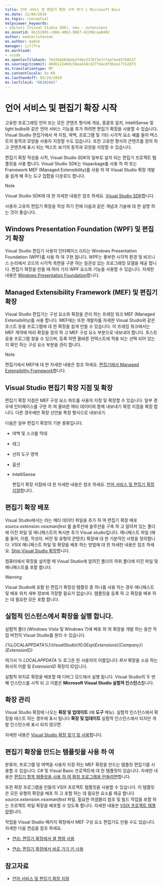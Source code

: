 ```yaml
---
title: 언어 서비스 및 편집기 확장 시작 하기 | Microsoft Docs
ms.date: 11/04/2016
ms.topic: conceptual
helpviewer_keywords:
- editors [Visual Studio SDK], new - extensions
ms.assetid: 6b151891-c06d-40b1-9867-42298caa8492
author: madskristensen
ms.author: madsk
manager: jillfra
ms.workload:
- vssdk
ms.openlocfilehash: 7bd39ab8abde2fdbe337073e7cfaa7ea457b022f
ms.sourcegitcommit: 40d612240dc5bea418cd27fdacdf85ea177e2df3
ms.translationtype: MT
ms.contentlocale: ko-KR
ms.lasthandoff: 05/29/2019
ms.locfileid: "66342441"
---
```

# <a name="get-started-with-language-service-and-editor-extensions"></a>언어 서비스 및 편집기 확장 시작
고유한 프로그래밍 언어 또는 모든 콘텐츠 형식에 개요, 중괄호 일치, IntelliSense 및 light bulbs와 같은 언어 서비스 기능을 추가 하려면 편집기 확장을 사용할 수 있습니다. Visual Studio 편집기에서 색 지정, 여백, 프로그램 및 기타 시각적 요소 예를 들어 텍스트의 동작과 모양을 사용자 지정할 수도 있습니다. 또한 고유한 형식의 콘텐츠를 정의 하 고 콘텐츠에 표시 되는 텍스트 보기의 동작과 모양을 지정할 수 있습니다.

 편집기 확장 작성을 시작, Visual Studio SDK의 일부로 설치 되는 편집기 프로젝트 템플릿을 사용 합니다. Visual Studio SDK는 Vspackage를 사용 하 여 또는 Framework MEF (Managed Extensibility)를 사용 하 여 Visual Studio 확장 개발을 쉽게 해 주는 도구 집합을 다운로드 합니다.

> [!NOTE]
> Visual Studio SDK에 대 한 자세한 내용은 참조 하세요. [Visual Studio SDK](../extensibility/visual-studio-sdk.md)합니다.

 사용자 고유의 편집기 확장을 작성 하기 전에 다음과 같은 개념과 기술에 대 한 설명 하는 것이 좋습니다.

## <a name="the-windows-presentation-foundation-wpf-and-editor-extensions"></a>Windows Presentation Foundation (WPF) 및 편집기 확장
 Visual Studio 편집기 사용자 인터페이스 (UI)는 Windows Presentation Foundation (WPF)를 사용 하 여 구현 됩니다. WPF는 풍부한 시각적 환경 및 비즈니스 논리에서 코드의 시각적 측면을 구분 하는 일관성 있는 프로그래밍 모델을 제공 합니다. 편집기 확장을 만들 때 여러 가지 WPF 요소와 기능을 사용할 수 있습니다. 자세한 내용은 [Windows Presentation Foundation](/dotnet/framework/wpf/index)합니다.

## <a name="the-managed-extensibility-framework-mef-and-editor-extensions"></a>Managed Extensibility Framework (MEF) 및 편집기 확장
 Visual Studio 편집기는 구성 요소와 확장을 관리 하는 프레임 워크 MEF (Managed Extensibility)를 사용 합니다. MEF에는 또한 개발자를 자세한 Visual Studio와 같은 호스트 응용 프로그램에 대 한 확장을 쉽게 만들 수 있습니다. 이 프레임 워크에서는 MEF 계약에 따라 확장을 정의 하 고 MEF 구성 요소 부분으로 내보내야 합니다. 호스트 응용 프로그램 찾을 수 있으며, 등록 하면 올바른 컨텍스트에 적용 되는 선택 되어 있는지 확인 하는 구성 요소 부분을 관리 합니다.

> [!NOTE]
> 편집기에서 MEF에 대 한 자세한 내용은 참조 하세요. [편집기에서 Managed Extensibility Framework](../extensibility/managed-extensibility-framework-in-the-editor.md)합니다.

## <a name="visual-studio-editor-extension-points-and-extensions"></a>Visual Studio 편집기 확장 지점 및 확장
 편집기 확장 지점은 MEF 구성 요소 파트를 사용자 지정 및 확장할 수 있습니다. 일부 경우에 인터페이스를 구현 하 여 올바른 메타 데이터와 함께 내보내기 확장 지점을 확장 합니다. 다른 경우에만 확장 선언을 특정 형식으로 내보내기.

 다음은 일부 편집기 확장의 기본 종류입니다.

- 여백 및 스크롤 막대

- 태그

- 선의 도구 영역

- 옵션

- IntelliSense

  편집기 확장 지점에 대 한 자세한 내용은 참조 하세요. [언어 서비스 및 편집기 확장 지점](../extensibility/language-service-and-editor-extension-points.md)합니다.

## <a name="deploying-editor-extensions"></a>편집기 확장 배포
 Visual Studio에서는 라는 메타 데이터 파일을 추가 하 여 편집기 확장 배포 *source.extension.vsixmanifest* 를 솔루션에 솔루션을 구축 하 고 알려져 있는 폴더에 이진 파일 및 매니페스트의 복사본 추가 Visual studio입니다. 매니페스트 파일 (예를 들어, 이름, 작성자, 버전 및 유형의 콘텐츠) 확장에 대 한 기본적인 사항을 정의합니다. VSIX 매니페스트 파일 및 확장을 배포 하는 방법에 대 한 자세한 내용은 참조 하세요. [Ship Visual Studio 확장](../extensibility/shipping-visual-studio-extensions.md)합니다.

 컴퓨터에서 확장을 설치할 때 Visual Studio에 알려진 폴더의 하위 폴더에 이진 파일 및 매니페스트를 포함 합니다.

> [!WARNING]
> Visual Studio에 포함 된 편집기 확장성 템플릿 중 하나를 사용 하는 경우 매니페스트 및 배포 위치 세부 정보에 걱정할 필요가 없습니다. 템플릿을 등록 하 고 확장을 배포 하는 데 필요한 모든 포함 합니다.

## <a name="run-extensions-in-the-experimental-instance"></a>실험적 인스턴스에서 확장을 실행 합니다.
 실험적 폴더 (Windows Vista 및 Windows 7)에 배포 하 여 확장을 개발 하는 동안 작업 버전의 Visual Studio를 분리 수 있습니다.

 *{%LOCALAPPDATA%}\VisualStudio\10.0Exp\Extensions\\{Company}\\{ExtensionID}*

 여기서 *% LOCALAPPDATA %* 로그온 한 사용자의 이름입니다 *회사* 확장을 소유 하는 회사의 이름 및 *ExtensionID* 확장의 ID입니다.

 실험적 위치로 확장을 배포할 때 디버그 모드에서 실행 됩니다. Visual Studio의 두 번째 인스턴스를 시작 되 고 이름은 **Microsoft Visual Studio 실험적 인스턴스**합니다.

## <a name="manage-extensions"></a>확장 관리
 Visual Studio 확장에 나오는 **확장 및 업데이트** (에 **도구** 메뉴). 실험적 인스턴스에서 확장을 테스트 하는 경우에 표시 됩니다 **확장 및 업데이트** 실험적 인스턴스에서 되지만 개발 인스턴스에 표시 되지 않으면.

 자세한 내용은 [Visual Studio 확장 찾기 및 사용](../ide/finding-and-using-visual-studio-extensions.md)합니다.

## <a name="use-templates-to-create-editor-extensions"></a>편집기 확장을 만드는 템플릿을 사용 하 여
 분류자, 프로그램 및 여백을 사용자 지정 하는 MEF 확장을 만드는 템플릿 편집기를 사용할 수 있습니다. C# 및 Visual Basic 프로젝트에 대 한 템플릿이 있습니다. 자세한 내용은 [편집기 항목 템플릿을 사용 하 여 확장 프로그램을 만들려면](../extensibility/creating-an-extension-with-an-editor-item-template.md)합니다.

 또한 확장 프로그램을 만들의 VSIX 프로젝트 템플릿을 사용할 수 있습니다. 이 템플릿은 모든 유형의 확장을 배포 하 고 포함 하는 데 필요한 요소를 제공 합니다 *source.extension.vsixmanifest* 파일, 필요한 어셈블리 참조 및 빌드 작업을 포함 하는 프로젝트 파일 확장을 배포할 수 있도록 합니다. 자세한 내용은 [VSIX 프로젝트 템플릿](../extensibility/vsix-project-template.md)합니다.

 작업을 Visual Studio 패키지 확장에서 MEF 구성 요소 편집기도 만들 수도 있습니다. 자세한 다음 연습을 참조 하세요.

- [연습: 편집기 확장에서 셸 명령 사용](../extensibility/walkthrough-using-a-shell-command-with-an-editor-extension.md)

- [연습: 편집기 확장에서 바로 가기 키 사용](../extensibility/walkthrough-using-a-shortcut-key-with-an-editor-extension.md)

## <a name="see-also"></a>참고자료
- [언어 서비스 및 편집기 확장 지점](../extensibility/language-service-and-editor-extension-points.md)